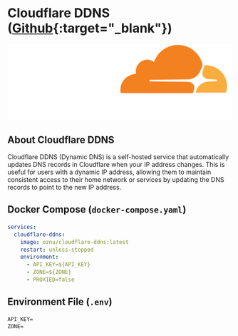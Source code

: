 # Cloudflare DDNS ([Github]{:target="_blank"})

[Github]: https://github.com/oznu/docker-cloudflare-ddns

![Cloudflare](../assets/images/cloudflare/logo-cloudflare.png)

## About Cloudflare DDNS

Cloudflare DDNS (Dynamic DNS) is a self-hosted service that automatically updates DNS records in Cloudflare when your IP address changes. This is useful for users with a dynamic IP address, allowing them to maintain consistent access to their home network or services by updating the DNS records to point to the new IP address.

## Docker Compose (`docker-compose.yaml`)
``` yaml
services:
  cloudflare-ddns:
    image: oznu/cloudflare-ddns:latest
    restart: unless-stopped
    environment:
      - API_KEY=${API_KEY}
      - ZONE=${ZONE}
      - PROXIED=false
```

## Environment File (`.env`)
```
API_KEY=
ZONE=
```